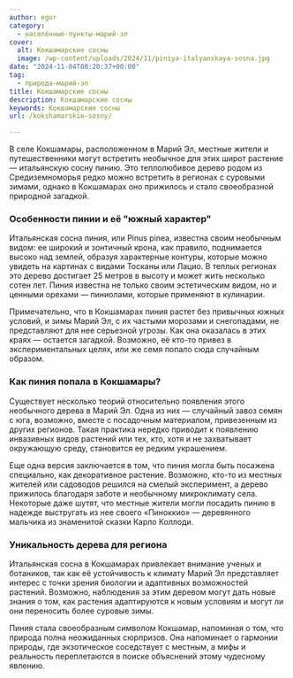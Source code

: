 ```yaml
---
author: egor
category:
  - населённые-пункты-марий-эл
cover:
  alt: Кокшамарские сосны
  image: /wp-content/uploads/2024/11/piniya-italyanskaya-sosna.jpg
date: "2024-11-04T08:20:37+00:00"
tag:
  - природа-марий-эл
title: Кокшамарские сосны
description: Кокшамарские сосны
keywords: Кокшамарские сосны
url: /kokshamarskie-sosny/

---
```

В селе Кокшамары, расположенном в Марий Эл, местные жители и путешественники могут встретить необычное для этих широт растение — итальянскую сосну пинию. Это теплолюбивое дерево родом из Средиземноморья редко можно встретить в регионах с суровыми зимами, однако в Кокшамарах оно прижилось и стало своеобразной природной загадкой.

### Особенности пинии и её "южный характер"

Итальянская сосна пиния, или Pinus pinea, известна своим необычным видом: ее широкий и зонтичный крона, как правило, поднимается высоко над землей, образуя характерные контуры, которые можно увидеть на картинах с видами Тосканы или Лацио. В теплых регионах это дерево достигает 25 метров в высоту и может жить несколько сотен лет. Пиния известна не только своим эстетическим видом, но и ценными орехами — пиниолами, которые применяют в кулинарии.

Примечательно, что в Кокшамарах пиния растет без привычных южных условий, и зимы Марий Эл, с их частыми морозами и снегопадами, не представляют для нее серьезной угрозы. Как она оказалась в этих краях — остается загадкой. Возможно, её кто-то привез в экспериментальных целях, или же семя попало сюда случайным образом.

### Как пиния попала в Кокшамары?

Существует несколько теорий относительно появления этого необычного дерева в Марий Эл. Одна из них — случайный завоз семян с юга, возможно, вместе с посадочным материалом, привезенным из других регионов. Такая практика нередко приводит к появлению инвазивных видов растений или тех, кто, хотя и не захватывает окружающую среду, становится ее редким украшением.

Еще одна версия заключается в том, что пиния могла быть посажена специально, как декоративное растение. Возможно, кто-то из местных жителей или садоводов решился на смелый эксперимент, а дерево прижилось благодаря заботе и необычному микроклимату села. Некоторые даже шутят, что местные жители могли посадить пинию в надежде выстругать из нее своего «Пиноккио» — деревянного мальчика из знаменитой сказки Карло Коллоди.

### Уникальность дерева для региона

Итальянская сосна в Кокшамарах привлекает внимание ученых и ботаников, так как её устойчивость к климату Марий Эл представляет интерес с точки зрения биологии и адаптивных возможностей растений. Возможно, наблюдения за этим деревом могут дать новые знания о том, как растения адаптируются к новым условиям и могут ли они переносить более суровые зимы.

Пиния стала своеобразным символом Кокшамар, напоминая о том, что природа полна неожиданных сюрпризов. Она напоминает о гармонии природы, где экзотическое соседствует с местным, а мифы и реальность переплетаются в поиске объяснений этому чудесному явлению.

